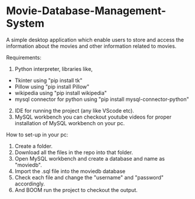 # Movie-Database-Management-System
A simple desktop application which enable users to store and access the information about the movies and other information related to movies. 

Requirements:

1. Python interpreter, libraries like,
  * Tkinter using "pip install tk"
  * Pillow using "pip install Pillow"
  * wikipedia using "pip install wikipedia"
  * mysql connector for python using "pip install mysql-connector-python"
2. IDE for running the project (any like VScode etc).
3. MySQL workbench you can checkout youtube videos for proper installation of MySQL workbench on your pc.


  
How to set-up in your pc:
1. Create a folder.
1. Download all the files in the repo into that folder.
2. Open MySQL workbench and create a database and name as "moviedb".
3. Import the .sql file into the moviedb database 
4. Check each file and change the "username" and "password" accordingly.
5. And BOOM run the project to checkout the output.
